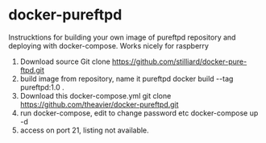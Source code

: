 # docker-pureftpd

Instrucktions for building your own image of pureftpd repository and deploying with docker-compose. Works nicely for raspberry

1. Download source
Git clone https://github.com/stilliard/docker-pure-ftpd.git
2. build image from repository, name it pureftpd
docker build --tag pureftpd:1.0 .
3. Download this docker-compose.yml
git clone https://github.com/theavier/docker-pureftpd.git 
4. run docker-compose, edit to change password etc
docker-compose up -d
5. access on port 21, listing not available.
